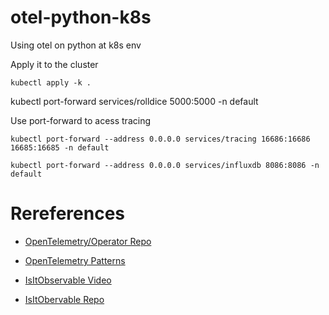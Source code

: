# otel-python-k8s

Using otel on python at k8s env

Apply it to the cluster
```
kubectl apply -k .
```

kubectl port-forward services/rolldice 5000:5000 -n default


Use port-forward to acess tracing
```
kubectl port-forward --address 0.0.0.0 services/tracing 16686:16686 16685:16685 -n default

kubectl port-forward --address 0.0.0.0 services/influxdb 8086:8086 -n default
```

# Rereferences

* [OpenTelemetry/Operator Repo](https://github.com/open-telemetry/opentelemetry-operator)

* [OpenTelemetry Patterns](https://github.com/jpkrohling/opentelemetry-collector-deployment-patterns)

* [IsItObservable Video](https://www.youtube.com/watch?v=tuiPSfqrmtg)

* [IsItObervable Repo](https://github.com/isItObservable/OpenTelemetryOperator)